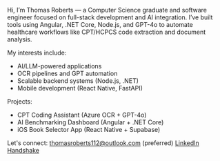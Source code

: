 Hi, I’m Thomas Roberts — a Computer Science graduate and software engineer focused on full-stack development and AI integration. I’ve built tools using Angular, .NET Core, Node.js, and GPT-4o to automate healthcare workflows like CPT/HCPCS code extraction and document analysis.

My interests include:
- AI/LLM-powered applications
- OCR pipelines and GPT automation
- Scalable backend systems (Node.js, .NET)
- Mobile development (React Native, FastAPI)

 Projects:
- CPT Coding Assistant (Azure OCR + GPT-4o)
- AI Benchmarking Dashboard (Angular + .NET Core)
- iOS Book Selector App (React Native + Supabase)

Let's connect: 
thomasroberts112@outlook.com (preferred)
[LinkedIn](https://www.linkedin.com/in/thomas-r-a44044306/)
[Handshake](https://kennesaw.joinhandshake.com/stu/users/13034707)
